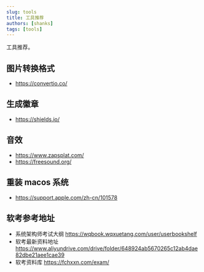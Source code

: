 ```yaml
---
slug: tools
title: 工具推荐
authors: [shanks]
tags: [tools]
---
```


工具推荐。

<!-- truncate -->

## 图片转换格式

- https://convertio.co/

## 生成徽章

- https://shields.io/

## 音效

- https://www.zapsplat.com/
- https://freesound.org/

## 重装 macos 系统

- https://support.apple.com/zh-cn/101578

## 软考参考地址

- 系统架构师考试大纲  https://wqbook.wqxuetang.com/user/userbookshelf    
- 软考最新资料地址  https://www.aliyundrive.com/drive/folder/648924ab5670265c12ab4dae82dbe21aee1cae39
- 软考资料库  https://fchxxn.com/exam/  